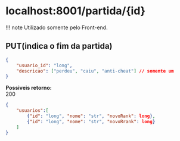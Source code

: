 # localhost:8001/partida/{id}

!!! note
    Utilizado somente pelo Front-end.

## PUT(indica o fim da partida)

```json
{
    "usuario_id": "long",
    "descricao": ["perdeu", "caiu", "anti-cheat"] // somente um
}
```

**Possiveis retorno:**  
200
```json
{
    "usuarios":[
        {"id": "long", "nome": "str", "novoRank": long},
        {"id": "long", "nome": "str", "novoRrank": long}
    ]
}
```